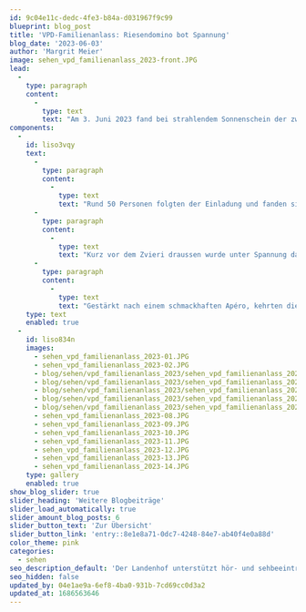 ```yaml
---
id: 9c04e11c-dedc-4fe3-b84a-d031967f9c99
blueprint: blog_post
title: 'VPD-Familienanlass: Riesendomino bot Spannung'
blog_date: '2023-06-03'
author: 'Margrit Meier'
image: sehen_vpd_familienanlass_2023-front.JPG
lead:
  -
    type: paragraph
    content:
      -
        type: text
        text: "Am 3. Juni 2023 fand bei strahlendem Sonnenschein der zweite Familienanlass des Visiopädagogischen Dienstes statt.\_"
components:
  -
    id: liso3vqy
    text:
      -
        type: paragraph
        content:
          -
            type: text
            text: "Rund 50 Personen folgten der Einladung und fanden sich am Samstagnachmittag am Landenhof ein. Nach einem gut moderierten Einstieg durch Visiopädagogin Sibylle Schelker, wurden nach Alter Gruppen gebildet. In diesen Gruppen absolvierten die einzelnen Familien anschliessend Posten zu den Themen Balancieren, Verkleiden, Stafette, Seifenblasen, Sinnes-Memory oder Armband knüpfen. Daneben stärkten sich die Einzelnen bei einem alkoholfreien Drink oder bauten am Riesendomino weiter.\_"
      -
        type: paragraph
        content:
          -
            type: text
            text: "Kurz vor dem Zvieri draussen wurde unter Spannung das Riesendomino, das zuvor Schritt für Schritt durch alle Familien aufgebaut worden war, gestartet. Es brauchte zwar ein paar Anstupser, bis alle Dominosteine umfielen und doch waren alle zufrieden, was sie zusammen geschafft hatten.\_"
      -
        type: paragraph
        content:
          -
            type: text
            text: "Gestärkt nach einem schmackhaften Apéro, kehrten die sichtlich zufriedenen Familien nach Hause zurück. Ein lockerer Anlass mit vielen Gesprächen in guter Stimmung ging zu Ende.\_"
    type: text
    enabled: true
  -
    id: liso834n
    images:
      - sehen_vpd_familienanlass_2023-01.JPG
      - sehen_vpd_familienanlass_2023-02.JPG
      - blog/sehen/vpd_familienanlass_2023/sehen_vpd_familienanlass_2023-03.JPG
      - blog/sehen/vpd_familienanlass_2023/sehen_vpd_familienanlass_2023-04.JPG
      - blog/sehen/vpd_familienanlass_2023/sehen_vpd_familienanlass_2023-05.JPG
      - blog/sehen/vpd_familienanlass_2023/sehen_vpd_familienanlass_2023-06.JPG
      - blog/sehen/vpd_familienanlass_2023/sehen_vpd_familienanlass_2023-07.JPG
      - sehen_vpd_familienanlass_2023-08.JPG
      - sehen_vpd_familienanlass_2023-09.JPG
      - sehen_vpd_familienanlass_2023-10.JPG
      - sehen_vpd_familienanlass_2023-11.JPG
      - sehen_vpd_familienanlass_2023-12.JPG
      - sehen_vpd_familienanlass_2023-13.JPG
      - sehen_vpd_familienanlass_2023-14.JPG
    type: gallery
    enabled: true
show_blog_slider: true
slider_heading: 'Weitere Blogbeiträge'
slider_load_automatically: true
slider_amount_blog_posts: 6
slider_button_text: 'Zur Übersicht'
slider_button_link: 'entry::8e1e8a71-0dc7-4248-84e7-ab40f4e0a88d'
color_theme: pink
categories:
  - sehen
seo_description_default: 'Der Landenhof unterstützt hör- und sehbeeinträchtigte Kinder & Jugendliche in ihrem selbstbestimmten Leben durch Förderung ihrer Fähigkeiten & Entwicklung'
seo_hidden: false
updated_by: 04e1ae9a-6ef8-4ba0-931b-7cd69cc0d3a2
updated_at: 1686563646
---
```

